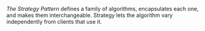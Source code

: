 *The Strategy Pattern* defines a family of algorithms, encapsulates each one, and makes them interchangeable. Strategy
lets the algorithm vary independently from clients that use it.
